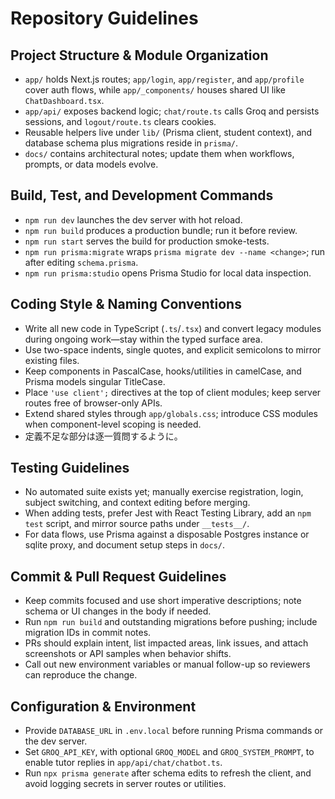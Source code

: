 # Repository Guidelines

## Project Structure & Module Organization
- `app/` holds Next.js routes; `app/login`, `app/register`, and `app/profile` cover auth flows, while `app/_components/` houses shared UI like `ChatDashboard.tsx`.
- `app/api/` exposes backend logic; `chat/route.ts` calls Groq and persists sessions, and `logout/route.ts` clears cookies.
- Reusable helpers live under `lib/` (Prisma client, student context), and database schema plus migrations reside in `prisma/`.
- `docs/` contains architectural notes; update them when workflows, prompts, or data models evolve.

## Build, Test, and Development Commands
- `npm run dev` launches the dev server with hot reload.
- `npm run build` produces a production bundle; run it before review.
- `npm run start` serves the build for production smoke-tests.
- `npm run prisma:migrate` wraps `prisma migrate dev --name <change>`; run after editing `schema.prisma`.
- `npm run prisma:studio` opens Prisma Studio for local data inspection.

## Coding Style & Naming Conventions
- Write all new code in TypeScript (`.ts`/`.tsx`) and convert legacy modules during ongoing work—stay within the typed surface area.
- Use two-space indents, single quotes, and explicit semicolons to mirror existing files.
- Keep components in PascalCase, hooks/utilities in camelCase, and Prisma models singular TitleCase.
- Place `'use client';` directives at the top of client modules; keep server routes free of browser-only APIs.
- Extend shared styles through `app/globals.css`; introduce CSS modules when component-level scoping is needed.
- 定義不足な部分は逐一質問するように。

## Testing Guidelines
- No automated suite exists yet; manually exercise registration, login, subject switching, and context editing before merging.
- When adding tests, prefer Jest with React Testing Library, add an `npm test` script, and mirror source paths under `__tests__/`.
- For data flows, use Prisma against a disposable Postgres instance or sqlite proxy, and document setup steps in `docs/`.

## Commit & Pull Request Guidelines
- Keep commits focused and use short imperative descriptions; note schema or UI changes in the body if needed.
- Run `npm run build` and outstanding migrations before pushing; include migration IDs in commit notes.
- PRs should explain intent, list impacted areas, link issues, and attach screenshots or API samples when behavior shifts.
- Call out new environment variables or manual follow-up so reviewers can reproduce the change.

## Configuration & Environment
- Provide `DATABASE_URL` in `.env.local` before running Prisma commands or the dev server.
- Set `GROQ_API_KEY`, with optional `GROQ_MODEL` and `GROQ_SYSTEM_PROMPT`, to enable tutor replies in `app/api/chat/chatbot.ts`.
- Run `npx prisma generate` after schema edits to refresh the client, and avoid logging secrets in server routes or utilities.
